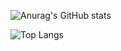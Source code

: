 ![Anurag's GitHub stats](https://github-readme-stats.vercel.app/api?username=poboisvert&show_icons=true&theme=dark)

![Top Langs](https://github-readme-stats.vercel.app/api/top-langs/?username=poboisvert&hide=jupyter%20notebook&theme=dark)
